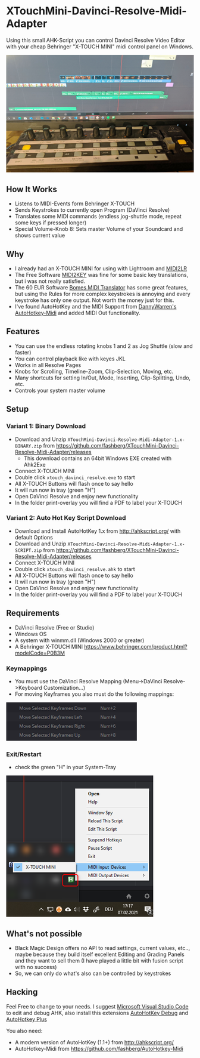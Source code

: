 # XTouchMini-Davinci-Resolve-Midi-Adapter

Using this small AHK-Script you can control Davinci Resolve Video Editor with your cheap Behringer "X-TOUCH MINI" midi control panel on Windows.

![inaction](images/inaction.jpg)  

## How It Works

* Listens to MIDI-Events form Behringer X-TOUCH
* Sends Keystrokes to currently open Program (DaVinci Resolve)
* Translates some MIDI commands (endless jog-shuttle mode, repeat some keys if pressed longer)
* Special Volume-Knob 8: Sets master Volume of your Soundcard and shows current value

## Why

* I already had an X-TOUCH MINI for using with Lightroom and [MIDI2LR](https://rsjaffe.github.io/MIDI2LR/)
* The Free Software [MIDI2KEY](https://midikey2key.de/) was fine for some basic key translations, but i was not really satisfied.
* The 60 EUR Software [Bomes MIDI Translator](https://www.bome.com/products/miditranslator) has some great features, but using the Rules for more complex keystrokes is annoying and every keystroke has only one output. Not worth the money just for this.
* I've found AutoHotKey and the MIDI Support from [DannyWarren's AutoHotkey-Midi](https://github.com/dannywarren/AutoHotkey-Midi) and added MIDI Out functionality.

## Features

* You can use the endless rotating knobs 1 and 2 as Jog Shuttle (slow and faster)
* You can control playback like with keyes JKL
* Works in all Resolve Pages
* Knobs for Scrolling, Timeline-Zoom, Clip-Selection, Moving, etc.
* Many shortcuts for setting In/Out, Mode, Inserting, Clip-Splitting,  Undo, etc.
* Controls your system master volume

## Setup

### Variant 1: Binary Download

* Download and Unzip ``XTouchMini-Davinci-Resolve-Midi-Adapter-1.x-BINARY.zip`` from <https://github.com/fashberg/XTouchMini-Davinci-Resolve-Midi-Adapter/releases>
  * This download contains an 64bit Windows EXE created with Ahk2Exe
* Connect X-TOUCH MINI
* Double click ``xtouch_davinci_resolve.exe`` to start
* All X-TOUCH Buttons will flash once to say hello
* It will run now in tray (green "H")
* Open DaVinci Resolve and enjoy new functionality
* In the folder print-overlay you will find a PDF to label your X-TOUCH

### Variant 2: Auto Hot Key Script Download

* Download and Install AutoHotKey 1.x from <http://ahkscript.org/> with default Options
* Download and Unzip ``XTouchMini-Davinci-Resolve-Midi-Adapter-1.x-SCRIPT.zip`` from <https://github.com/fashberg/XTouchMini-Davinci-Resolve-Midi-Adapter/releases>
* Connect X-TOUCH MINI
* Double click ``xtouch_davinci_resolve.ahk`` to start
* All X-TOUCH Buttons will flash once to say hello
* It will run now in tray (green "H")
* Open DaVinci Resolve and enjoy new functionality
* In the folder print-overlay you will find a PDF to label your X-TOUCH

## Requirements

* DaVinci Resolve (Free or Studio)
* Windows OS
* A system with winmm.dll (Windows 2000 or greater)
* A Behringer X-TOUCH MINI <https://www.behringer.com/product.html?modelCode=P0B3M>

### Keymappings

* You must use the DaVinci Resolve Mapping (Menu->DaVinci Resolve->Keyboard Customization...)
* For moving Keyframes you also must do the following mappings:

![prefs1](images/prefs1.png)

### Exit/Restart

* check the green "H" in your System-Tray

![tray](images/tray.png)

## What's not possible

* Black Magic Design offers no API to read settings, current values, etc.., maybe because they build itself excellent Editing and Grading Panels and they want to sell them (I have played a little bit with fusion script with no success)
* So, we can only do what's also can be controlled by keystrokes

## Hacking

Feel Free to change to your needs.
I suggest [Microsoft Visual Studio Code](https://code.visualstudio.com/) to edit and debug AHK, also install this extensions [AutoHotKey Debug](https://marketplace.visualstudio.com/items?itemName=helsmy.autohotkey-debug) and [AutoHotkey Plus](https://marketplace.visualstudio.com/items?itemName=cweijan.vscode-autohotkey-plus)

You also need:

* A modern version of AutoHotKey (1.1+) from <http://ahkscript.org/>
* AutoHotkey-Midi from <https://github.com/fashberg/AutoHotkey-Midi>